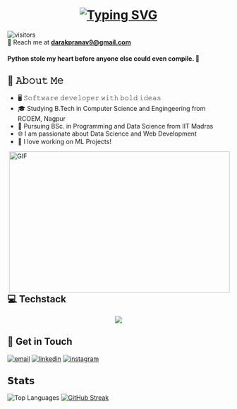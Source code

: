 <h1 align="center">
  <a href="https://git.io/typing-svg">
    <img src="https://readme-typing-svg.demolab.com?font=Segoe+UI&weight=600&size=35&duration=4000&pause=300&color=FFFFFF&center=true&vCenter=true&width=600&lines=Hey+Coder!%F0%9F%92%BB;I+am+Pranav+Darak+%F0%9F%98%8A;I+am+a+Web+Developer+%F0%9F%8D%81;I+am+a+Data+Scientist+%F0%9F%93%88;I+am+a+Software+Developer+%F0%9F%92%80" alt="Typing SVG" />
  </a>
</h1>



![visitors](https://vbr.nathanchung.dev/badge?page_id=pranavdarak&color=00cf00)
<br>
📧 Reach me at **darakpranav9@gmail.com**
#### Python stole my heart before anyone else could even compile. 💖




## :book: 𝙰𝚋𝚘𝚞𝚝 𝙼𝚎
- 🖥 𝚂𝚘𝚏𝚝𝚠𝚊𝚛𝚎 𝚍𝚎𝚟𝚎𝚕𝚘𝚙𝚎𝚛 𝚠𝚒𝚝𝚑 𝚋𝚘𝚕𝚍 𝚒𝚍𝚎𝚊𝚜
- 🎓 Studying B.Tech in Computer Science and Engingeering from RCOEM, Nagpur
- 💼 Pursuing BSc. in Programming and Data Science from IIT Madras
- 🌐 I am passionate about Data Science and Web Development
- 🧠 I love working on ML Projects!

<img align="right" alt="GIF" src="./gif.gif" width="500" height="320" />

## 💻 Techstack
<p align="center">
      <a href="https://skillicons.dev">
    <img src="https://skillicons.dev/icons?i=c,python,java,html,css,js,vue,react,flask,django,sqlite,git,aws&perline=5" />
  </a>
</p>

## :link: Get in Touch
<p align="center">

  <a href="mailto:darakpranav9@gmail.com"><img src="https://img.icons8.com/color/96/000000/gmail.png" alt="email"/></a>
  <a href="https://www.linkedin.com/in/pranavdarak"><img src="https://img.icons8.com/color/96/000000/linkedin.png" alt="linkedin"/></a>
  <a href="https://www.instagram.com/pranav_drock"><img src="https://img.icons8.com/color/96/000000/instagram-new.png" alt="instagram"/></a>
</p>

## 𝗦𝘁𝗮𝘁𝘀
![Top Languages](https://github-readme-stats.vercel.app/api/top-langs/?username=pranavdarak&layout=compact)
<a href="https://git.io/streak-stats"><img src="https://streak-stats.demolab.com?user=pranavdarak&theme=github-blue&border_radius=10" alt="GitHub Streak" /></a> 
